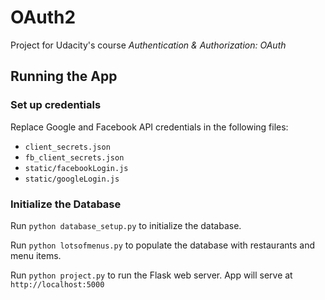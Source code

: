 # OAuth2

Project for Udacity's course *Authentication & Authorization: OAuth*

## Running the App

### Set up credentials

Replace Google and Facebook API credentials in the following files:

* `client_secrets.json`
* `fb_client_secrets.json`
* `static/facebookLogin.js`
* `static/googleLogin.js`

### Initialize the Database

Run `python database_setup.py` to initialize the database.

Run `python lotsofmenus.py` to populate the database with restaurants and menu items.

Run `python project.py` to run the Flask web server. App will serve at `http://localhost:5000`
